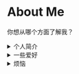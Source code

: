 # About Me

你想从哪个方面了解我？

<details>
  
  <summary> 个人简介 </summary>

  ## 我

  叫我「航」/「小航」就行，人称代词（他/He）

  千禧年后生人，一个平凡的理工男。

  没什么本事，也就爱在网上发发牢骚。

  实力是战五渣，形象是矮穷矬。

  - ### 担任职务

  SNA天文社社长

  某wiki见习编辑

  - ### 奖项

  **很菜**

  2022 Physics Bowl Global Sliver

  2023 Aerotube Top 10 in China

  2023 Aerotube 3rd Priza in China

</details>

<details>
  
  <summary> 一些爱好 </summary>

  ## 毕竟也不是完全的书呆子，还是得有点爱好的。

  - ### 敲敲敲与科学

  *尽管我的coding能力有限，但我仍然乐于学习不同的技巧与语言*

  我参加个别project的编辑，不过我目前不会公开，涉及个人隐私。

  我正在学习 *Matlab、Python与LaTex* ，或多或少和我大学申请的专业方向有关。

  **我正在准备2025fall的物理本科申请**，选择物理的原因很简单，仅仅是**出于好奇心**。

  可能是小时候闲书看多了，满脑子都是为什么。

  - ### 音乐

  我是一个讲究 *"情怀"* 的人。

  上世纪的Rock及衍生风格（包括各类Metal）、Cool Jazz以及RnB，都是我生活中不可或缺的一部分。

  **具体哪些乐队、音乐人就不一一报菜名了，因为这除了装逼以外无关紧要**

  我喜欢听CD，因为相比黑胶较为便携；我持有一个Parasonic的CT-780便携式CD机。

  在学业不那么繁忙的时候，我喜欢练习电吉他和鼓，但是玩得很烂。

  - ### 运动

  跑跑步，撸撸铁，比较养生。

  因为身体原因目前无法做剧烈运动。

  - ### 涂画

  我没有学过画画，但偶尔会涂涂画画

  我有一个Instagram账号，上传了一些我的绘画作品以及日常。

  **我也会将图画逐步上传个人网站。**

</details>

<details>
  
  <summary> 烦恼 </summary>

  ## ~~"刚甩掉课本要离开家看看这世界，却发现许多烦恼要面对"~~

  - ### 学业

  ~~"他常会想望能回到那年他一十二，只需要好好上学生活单纯没忧愁"~~

  实话实说，我的学术能力并不是很强，至少很难达到顶级本科的标准。

  有时候会思考Passion到底有没有用，会因为"乐于做却没有做好"而感到迷茫。

  不过无论怎么样，我热爱探索的过程，也接受不同的结果，无论这是不是我的coursework。

  - ### 自我
  
  ~~"人生偶尔会走上一条陌路，像是没有指标的地图"~~

  我始终很难对自己下一个定义，不过我觉得去迎合各种各样充满刻板印象的标签是无意义的。

  有时候就会想，算了，就这样吧。

  - ### 平衡

  生活中不同的东西都在占据我的头脑，我希望找到属于我自己的拉格朗日点，使自我保持相对的稳定。

</details>
